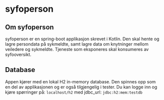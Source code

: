 # syfoperson

## Om syfoperson
syfoperson er en spring-boot applikasjon skrevet i Kotlin. Den skal hente og lagre persondata på sykmeldte, samt lagre
data om knytninger mellom veiledere og sykmeldte. Tjeneste som eksponeres skal konsumeres av syfooversikt.

## Database
Appen kjører med en lokal H2 in-memory database. Den spinnes opp som en del av applikasjonen og er 
også tilgjengelig i tester. Du kan logge inn og kjøre spørringer på:
`localhost/h2` med jdbc_url: `jdbc:h2:mem:testdb`